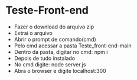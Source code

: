 # Teste-Front-end

- Fazer o download do arquivo zip
- Extrai o arquivo
- Abrir o prompt de comando(cmd)
- Pelo cmd acessar a pasta Teste_front-end-main
- Dentro da pasta, digitar no cmd: npm i
- Depois de tudo instalado
- No cmd digite: node server.js
- Abra o browser e digite localhost:300
